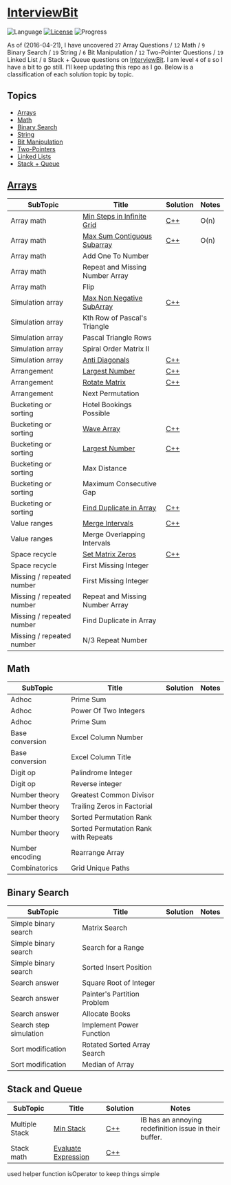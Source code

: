 # [InterviewBit](https://www.interviewbit.com)
![Language](https://img.shields.io/badge/language-C++%2011-orange.svg)
[![License](https://img.shields.io/badge/license-GNU-blue.svg)](./LICENSE.md) ![Progress](https://img.shields.io/badge/progress-36%20%2F%20302-ff69b4.svg)

As of (2016-04-21), I have uncovered `27` Array Questions / `12` Math / `9` Binary Search / `19` String / `6` Bit Manipulation / `12` Two-Pointer Questions / `19` Linked List / `8` Stack + Queue  questions on [InterviewBit](https://www.interviewbit.com).  I am level `4` of `8` so I have a bit to go still.  I'll keep updating this repo as I go.  Below is a classification of each solution topic by topic.

## Topics 

* [Arrays](https://github.com/Alex-Keyes/InterviewBit#Arrays)
* [Math](https://github.com/Alex-Keyes/InterviewBit#math)
* [Binary Search](https://github.com/Alex-Keyes/InterviewBit#Binary-search)
* [String](https://github.com/Alex-Keyes/InterviewBit#String)
* [Bit Manipulation](https://github.com/Alex-Keyes/InterviewBit#Bit-Manipulation)
* [Two-Pointers](https://github.com/Alex-Keyes/InterviewBit#Two-Pointers)
* [Linked Lists](https://github.com/Alex-Keyes/InterviewBit#LinkedLists)
* [Stack + Queue](https://github.com/Alex-Keyes/InterviewBit#Stack+Queue)

## [Arrays](https://www.interviewbit.com/courses/programming/topics/arrays/)
SubTopic          | Title  | Solution       | Notes
--------------- | ----------| -----------| -----
Array math | [Min Steps in Infinite Grid](https://www.interviewbit.com/problems/min-steps-in-infinite-grid/) |	[C++](/C++/coverPoints.cpp) | O(n) | O(1) |Simpler Than I originally thought.
Array math | [Max Sum Contiguous Subarray](https://www.interviewbit.com/problems/max-sum-contiguous-subarray/) | [C++](/C++/maxSubArray.cpp) | O(n) | O(1) | |
Array math | Add One To Number | | 
Array math | Repeat and Missing Number Array | | 
Array math | Flip | |
Simulation array | [Max Non Negative SubArray](https://www.interviewbit.com/problems/max-non-negative-subarray/) |[C++](/C++/maxSet.cpp) |
Simulation array | Kth Row of Pascal's Triangle | | 
Simulation array | Pascal Triangle Rows | | 
Simulation array | Spiral Order Matrix II |  | 
Simulation array | [Anti Diagonals](https://www.interviewbit.com/problems/anti-diagonals/) |[C++](/C++/diagonal.cpp) | 
Arrangement| [Largest Number](https://www.interviewbit.com/problems/largest-number/)| [C++](/C++/largestNum.cpp) | 
Arrangement| [Rotate Matrix](https://www.interviewbit.com/problems/rotate-matrix/)|[C++](/C++/rotate.cpp)  | 
Arrangement| Next Permutation| | 
Bucketing or sorting | Hotel Bookings Possible|  |
Bucketing or sorting | [Wave Array](https://www.interviewbit.com/problems/wave-array/) |[C++](/C++/wave.cpp) |
Bucketing or sorting | [Largest Number](https://www.interviewbit.com/problems/largest-number/)| [C++](/C++/largestNum.cpp)|
Bucketing or sorting | Max Distance| |
Bucketing or sorting | Maximum Consecutive Gap | |
Bucketing or sorting | [Find Duplicate in Array](https://www.interviewbit.com/problems/find-duplicate-in-array/) | [C++](/C++/repeatedNum.cpp) |
Value ranges | [Merge Intervals](https://www.interviewbit.com/problems/merge-intervals/)|[C++](/C++/mergeIntervals.cpp) |
Value ranges | Merge Overlapping Intervals| |
Space recycle| [Set Matrix Zeros](https://www.interviewbit.com/problems/set-matrix-zeros/)|[C++](/C++/setMatrixZeros.cpp) |
Space recycle| First Missing Integer| |
Missing / repeated number | First Missing Integer| |
Missing / repeated number | Repeat and Missing Number Array| |
Missing / repeated number | Find Duplicate in Array| |
Missing / repeated number | N/3 Repeat Number| |
	
## Math
SubTopic          | Title  | Solution       | Notes
----------------- | -------| -------------- | -----
Adhoc |Prime Sum | |
Adhoc | Power Of Two Integers | |
Adhoc |Prime Sum | |
Base conversion| Excel Column Number| |
Base conversion | Excel Column Title | |
Digit op |Palindrome Integer | |	
Digit op| Reverse integer	| |
Number theory| Greatest Common Divisor | | 	
Number theory|Trailing Zeros in Factorial | |
Number theory| Sorted Permutation Rank | |	
Number theory| Sorted Permutation Rank with Repeats | |
Number encoding | Rearrange Array | |
Combinatorics | Grid Unique Paths | |

## Binary Search

SubTopic          | Title  | Solution       | Notes
----------------- | -------| -------------- | -----
Simple binary search |Matrix Search | | 	
Simple binary search | Search for a Range | |	
Simple binary search | Sorted Insert Position | | 	
Search answer|Square Root of Integer | | 
Search answer| Painter's Partition Problem | |
Search answer| Allocate Books | |	
Search step simulation |Implement Power Function	| | 
Sort modification | Rotated Sorted Array Search | |
Sort modification | Median of Array | |

## Stack and Queue
SubTopic          | Title  | Solution       | Notes
----------------- | -------| -------------- | -----
Multiple Stack | [Min Stack](https://www.interviewbit.com/problems/min-stack/) | [C++](/C++/minStack.cpp) | IB has an annoying redefinition issue in their buffer.  
Stack math | [Evaluate Expression](https://www.interviewbit.com/problems/evaluate-expression/) | [C++](/C++/evalRPN.cpp) | 
used helper function isOperator to keep things simple

